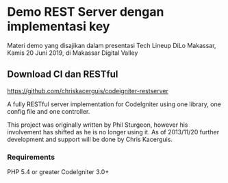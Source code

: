 # Demo REST Server dengan implementasi key

Materi demo yang disajikan dalam presentasi Tech Lineup DiLo Makassar, Kamis 20 Juni 2019, di Makassar Digital Valley


## Download CI dan RESTful

https://github.com/chriskacerguis/codeigniter-restserver

A fully RESTful server implementation for CodeIgniter using one library, one config file and one controller.

This project was originally written by Phil Sturgeon, however his involvement has shifted as he is no longer using it. As of 2013/11/20 further development and support will be done by Chris Kacerguis.


###  Requirements

PHP 5.4 or greater
CodeIgniter 3.0+
